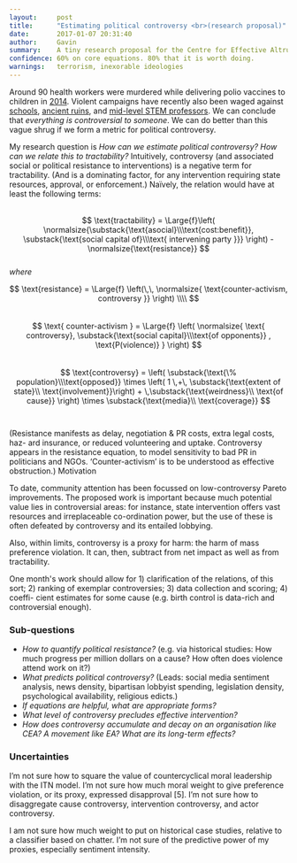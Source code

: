 ```yaml
---
layout: 	post
title:  	"Estimating political controversy <br>(research proposal)"
date:   	2017-01-07 20:31:40
author:		Gavin
summary:	A tiny research proposal for the Centre for Effective Altruism.
confidence: 60% on core equations. 80% that it is worth doing.
warnings: 	terrorism, inexorable ideologies
---
```

<!--categories: cause-prioritisation, effective-altruism, quantification-fever,-->
<script type="text/javascript" async
  src="https://cdn.mathjax.org/mathjax/latest/MathJax.js?config=TeX-AMS_CHTML">
</script>

Around 90 health workers were murdered while delivering polio vaccines to children in [2014][Poliohno]. Violent campaigns have recently also been waged against [schools][Schoolsout], [ancient ruins][Ruined], and [mid-level STEM professors][Unabomb]. We can conclude that _everything is controversial to someone_. We can do better than this vague shrug if we form a metric for political controversy.

My research question is _How can we estimate political controversy? How can we relate this to tractability?_ Intuitively, controversy (and associated social or political resistance to interventions) is a negative term for tractability. (And is a dominating factor, for any intervention requiring state resources, approval, or enforcement.) Naı̈vely, the relation would have at least the following terms:<br><br>
<!--http://mathurl.com/z83m8zq-->
$$ \text{tractability} = \Large{f}\left( \normalsize{\substack{\text{asocial}\\\text{cost:benefit}}, \substack{\text{social capital of}\\\text{ intervening party }}} \right) - \normalsize{\text{resistance}} $$
<br><i>where</i>

$$
	\text{resistance} = 	\Large{f} \left(\,\,	\normalsize{ \text{counter-activism, controversy }}   \right) \\\\
$$
<br>
$$
	\text{ counter-activism } =	\Large{f} \left( \normalsize{ \text{ controversy}, \substack{\text{social capital}\\\text{of opponents}}	, \text{P(violence)} } \right)
$$
<br>
$$ 
	\text{controversy} = \left( \substack{\text{\% population}\\\text{opposed}} \times  \left( 1 \,+\, \substack{\text{extent of state}\\ \text{involvement}}\right) + \,\substack{\text{weirdness}\\ \text{of cause}} \right) \times \substack{\text{media}\\ \text{coverage}}	
$$
<br><br>
(Resistance manifests as delay, negotiation & PR costs, extra legal costs, haz-
ard insurance, or reduced volunteering and uptake. Controversy appears in the
resistance equation, to model sensitivity to bad PR in politicians and NGOs.
‘Counter-activism’ is to be understood as effective obstruction.)
Motivation

To date, community attention has been focussed on low-controversy Pareto
improvements. The proposed work is important because much potential value
lies in controversial areas: for instance, state intervention offers vast resources
and irreplaceable co-ordination power, but the use of these is often defeated by
controversy and its entailed lobbying.

Also, within limits, controversy is a proxy for harm: the harm of mass preference violation. It can, then, subtract from net impact as well as from tractability.

One month's work should allow for 1) clarification of the relations, of this sort;
2) ranking of exemplar controversies; 3) data collection and scoring; 4) coeffi-
cient estimates for some cause (e.g. birth control is data-rich and controversial
enough).

### Sub-questions

* _How to quantify political resistance?_
(e.g. via historical studies: How much progress per million dollars on a cause? How often does violence attend work on it?)
* _What predicts political controversy?_
(Leads: social media sentiment analysis, news density, bipartisan lobbyist spending, legislation density, psychological availability, religious edicts.)
* _If equations are helpful, what are appropriate forms?_
* _What level of controversy precludes effective intervention?_
* _How does controversy accumulate and decay on an organisation like CEA? A movement like EA? What are its long-term effects?_

### Uncertainties

I’m not sure how to square the value of countercyclical moral leadership with the ITN model. I’m not sure how much moral weight to give preference violation, or its proxy, expressed disapproval [5]. I’m not sure how to disaggregate cause controversy, intervention controversy, and actor controversy.

I am not sure how much weight to put on historical case studies, relative to a classifier based on chatter. I’m not sure of the predictive power of my proxies, especially sentiment intensity.

[Poliohno]:		http://europe.newsweek.com/polio-related-murders-kill-more-disease-itself-287880?rm=eu 
[Schoolsout]:	http://www.protectingeducation.org/sites/default/files/documents/eua_2014_full.pdf 
[Ruined]:		https://en.wikipedia.org/wiki/Destruction_of_cultural_heritage_by_ISIL 				
[Unabomb]:		https://en.wikipedia.org/wiki/Ted_Kaczynski#Casualties 